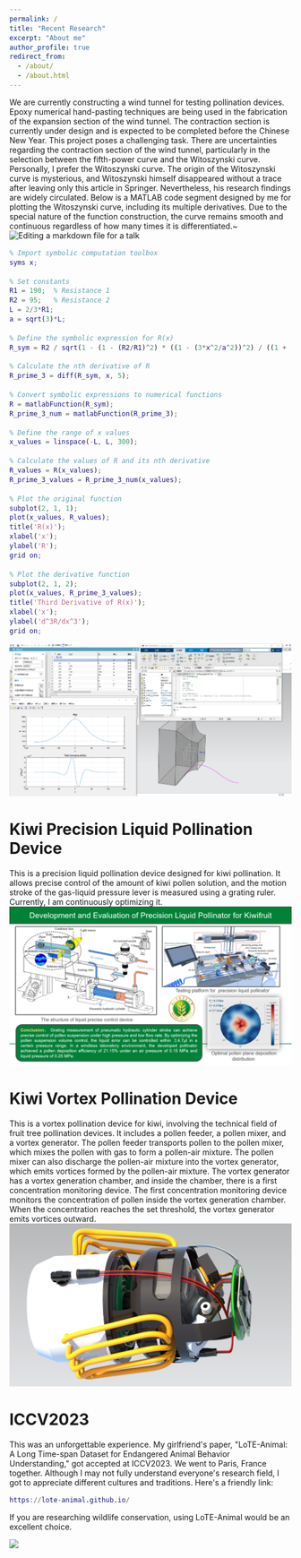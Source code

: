 ```yaml
---
permalink: /
title: "Recent Research"
excerpt: "About me"
author_profile: true
redirect_from: 
  - /about/
  - /about.html
---
```

We are currently constructing a wind tunnel for testing pollination devices. Epoxy numerical hand-pasting techniques are being used in the fabrication of the expansion section of the wind tunnel. The contraction section is currently under design and is expected to be completed before the Chinese New Year. This project poses a challenging task. There are uncertainties regarding the contraction section of the wind tunnel, particularly in the selection between the fifth-power curve and the Witoszynski curve. Personally, I prefer the Witoszynski curve. The origin of the Witoszynski curve is mysterious, and Witoszynski himself disappeared without a trace after leaving only this article in Springer. Nevertheless, his research findings are widely circulated. Below is a MATLAB code segment designed by me for plotting the Witoszynski curve, including its multiple derivatives. Due to the special nature of the function construction, the curve remains smooth and continuous regardless of how many times it is differentiated.~
![Editing a markdown file for a talk](/images/Home1.JPG)
```matlab
% Import symbolic computation toolbox
syms x;

% Set constants
R1 = 190;  % Resistance 1
R2 = 95;   % Resistance 2
L = 2/3*R1;
a = sqrt(3)*L;

% Define the symbolic expression for R(x)
R_sym = R2 / sqrt(1 - (1 - (R2/R1)^2) * ((1 - (3*x^2/a^2))^2) / ((1 + (x^2/a^2))^3));

% Calculate the nth derivative of R
R_prime_3 = diff(R_sym, x, 5);

% Convert symbolic expressions to numerical functions
R = matlabFunction(R_sym);
R_prime_3_num = matlabFunction(R_prime_3);

% Define the range of x values
x_values = linspace(-L, L, 300);

% Calculate the values of R and its nth derivative
R_values = R(x_values);
R_prime_3_values = R_prime_3_num(x_values);

% Plot the original function
subplot(2, 1, 1);
plot(x_values, R_values);
title('R(x)');
xlabel('x');
ylabel('R');
grid on;

% Plot the derivative function
subplot(2, 1, 2);
plot(x_values, R_prime_3_values);
title('Third Derivative of R(x)');
xlabel('x');
ylabel('d^3R/dx^3');
grid on;
```

<img src='/images/Home2.png'>

Kiwi Precision Liquid Pollination Device
======
This is a precision liquid pollination device designed for kiwi pollination. It allows precise control of the amount of kiwi pollen solution, and the motion stroke of the gas-liquid pressure lever is measured using a grating ruler. Currently, I am continuously optimizing it.
<img src='/images/Home3.png'>

Kiwi Vortex Pollination Device
======
This is a vortex pollination device for kiwi, involving the technical field of fruit tree pollination devices. It includes a pollen feeder, a pollen mixer, and a vortex generator. The pollen feeder transports pollen to the pollen mixer, which mixes the pollen with gas to form a pollen-air mixture. The pollen mixer can also discharge the pollen-air mixture into the vortex generator, which emits vortices formed by the pollen-air mixture. The vortex generator has a vortex generation chamber, and inside the chamber, there is a first concentration monitoring device. The first concentration monitoring device monitors the concentration of pollen inside the vortex generation chamber. When the concentration reaches the set threshold, the vortex generator emits vortices outward.
<img src='/images/Home4.jpg'>

ICCV2023
======
This was an unforgettable experience. My girlfriend's paper, "LoTE-Animal: A Long Time-span Dataset for Endangered Animal Behavior Understanding," got accepted at ICCV2023. We went to Paris, France together. Although I may not fully understand everyone's research field, I got to appreciate different cultures and traditions. Here's a friendly link: 
```matlab
https://lote-animal.github.io/ 
```
If you are researching wildlife conservation, using LoTE-Animal would be an excellent choice.

<img src='/images/Home5.JPG'>
